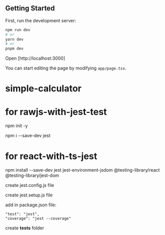 ## Getting Started

First, run the development server:

```bash
npm run dev
# or
yarn dev
# or
pnpm dev
```

Open [http://localhost:3000]

You can start editing the page by modifying `app/page.tsx`.


# simple-calculator

# for rawjs-with-jest-test
npm init -y

npm i --save-dev jest

# for react-with-ts-jest

npm install --save-dev jest jest-environment-jsdom @testing-library/react @testing-library/jest-dom

create jest.config.js file

create jest.setup.js file

add in package.json file:

    "test": "jest",
    "coverage": "jest --coverage"


create __tests__ folder




